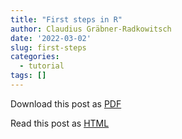 ```yaml
---
title: "First steps in R"
author: Claudius Gräbner-Radkowitsch
date: '2022-03-02'
slug: first-steps
categories:
  - tutorial
tags: []
---
```


Download this post as [PDF](pubdir/pdfcontent.pdf)

Read this post as [HTML](pubdir/onlinecontent.html)
